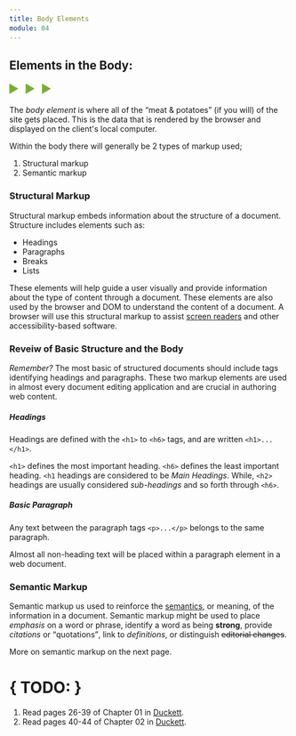 ```yaml
---
title: Body Elements
module: 04
---
```


## Elements in the Body:
<img src="./../../../img/arrow-divider.svg" style="width: 75px; border: none;" />

The _body element_ is where all of the “meat & potatoes” (if you will) of the site gets placed. This is the data that is rendered by the browser and displayed on the client's local computer.

Within the body there will generally be 2 types of markup used;

1. Structural markup
2. Semantic markup

### Structural Markup
Structural markup embeds information about the structure of a document. Structure includes elements such as:

- Headings
- Paragraphs
- Breaks
- Lists

These elements will help guide a user visually and provide information about the type of content through a document. These elements are also used by the browser and DOM to understand the content of a document. A browser will use this structural markup to assist [screen readers](http://www.afb.org/prodBrowseCatResults.aspx?CatID=49) and other accessibility-based software.


### Reveiw of Basic Structure and the Body
_Remember?_ The most basic of structured documents should include tags identifying headings and paragraphs. These two markup elements are used in almost every document editing application and are crucial in authoring web content.

##### Headings
Headings are defined with the `<h1>` to `<h6>` tags, and are written `<h1>...</h1>`.

`<h1>` defines the most important heading. `<h6>` defines the least important heading. `<h1` headings are considered to be _Main Headings_. While, `<h2>` headings are usually considered _sub-headings_ and so forth through `<h6>`.


##### Basic Paragraph
Any text between the paragraph tags `<p>...</p>` belongs to the same paragraph.

Almost all non-heading text will be placed within a paragraph element in a web document.

<p data-height="600" data-theme-id="30567" data-slug-hash="LzpqLO" data-default-tab="html,result" data-user="Media-Ed-Online" data-embed-version="2" data-pen-title="Topic-04: HTML Body Elements" class="codepen"></p>
<script async src="https://production-assets.codepen.io/assets/embed/ei.js"></script>


### Semantic Markup
Semantic markup us used to reinforce the [semantics](https://en.wikipedia.org/wiki/Semantics), or meaning, of the information in a document. Semantic markup might be used to place _emphasis_ on a word or phrase, identify a word as being **strong**, provide <cite>citations</cite> or <q>quotations</q>, link to <dfn>definitions</dfn>, or distinguish <del>editorial changes</del>.

More on semantic markup on the next page.


# { TODO: }
1. Read pages 26-39 of Chapter 01 in [Duckett](https://github.com/Media-Ed-Online/intro-web-dev/issues/3).
2. Read pages 40-44 of Chapter 02 in [Duckett](https://github.com/Media-Ed-Online/intro-web-dev/issues/3).
